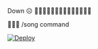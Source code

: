 Down ☹
🥵🥵🥵🥵🥵🥵🥵🥵🥵🥵🥵🥵🥵🥵

🥵🥵🥵 /song command

[![Deploy](https://www.herokucdn.com/deploy/button.svg)](https://heroku.com/deploy?template=https://github.com/ngmg2022/mgmusic/main)

